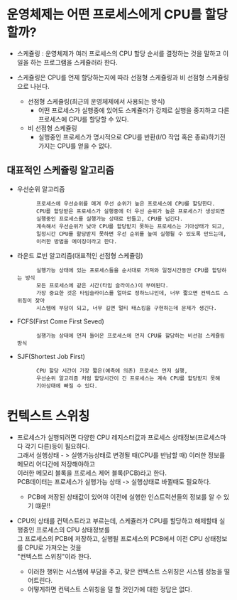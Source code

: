 # 운영체제는 어떤 프로세스에게 CPU를 할당할까?

- 스케쥴링 : 운영체제가 여러 프로세스의 CPU 할당 순서를 결정하는 것을 말하고 이 일을 하는 프로그램을 스케쥴러라 한다.

- 스케쥴링은 CPU를 언제 할당하는지에 따라 선점형 스케쥴링과 비 선점형 스케쥴링으로 나뉜다.
    - 선점형 스케쥴링(최근의 운영체제에서 사용되는 방식)
        - 어떤 프로세스가 실행중에 있어도 스케쥴러가 강제로 실행을 중지하고 다른 프로세스에 CPU를 할당할 수 있다.
    - 비 선점형 스케쥴링
        - 실행중인 프로세스가 명시적으로 CPU를 반환(I/O 작업 혹은 종료)하기전가지는 CPU를 얻을 수 없다.
        
## 대표적인 스케쥴링 알고리즘

- 우선순위 알고리즘


            프로세스에 우선순위를 매겨 우선 순위가 높은 프로세스에 CPU를 할당한다.
            CPU를 할당받은 프로세스가 실행중에 더 우선 순위가 높은 프로세스가 생성되면
            실행중인 프로세스를 실행가능 상태로 만들고, CPU를 넘긴다.
            계속해서 우선순위가 낮아 CPU를 할당받지 못하는 프로세스는 기아상태가 되고,
            일정시간 CPU를 할당받지 못하면 우선 순위를 높여 실행될 수 있도록 만드는데,
            이러한 방법을 에이징이라고 한다.
            
- 라운드 로빈 알고리즘(대표적인 선점형 스케쥴링)


            실행가능 상태에 있는 프로세스들을 순서대로 가져와 일정시간동안 CPU를 할당하는 방식
            모든 프로세스에 같은 시간(타임 슬라이스)이 부여된다.
            가장 중요한 것은 타임슬라이스를 얼마로 정하느냐인데, 너무 짧으면 컨텍스트 스위칭이 잦아
            시스템에 부담이 되고, 너무 길면 멀티 태스킹을 구현하는데 문제가 생긴다.
            
- FCFS(First Come First Seved)


            실행가능 상태에 먼저 들어온 프로세스에 먼저 CPU를 할당하는 비선점 스케쥴링 방식
            

- SJF(Shortest Job First)

            CPU 할당 시간이 가장 짧은(예측에 의존) 프로세스 먼저 실행,
            우선순위 알고리즘 처럼 할당시간이 긴 프로세스는 계속 CPU를 할당받지 못해
            기아상태에 빠질 수 있다.
            
            
            
# 컨텍스트 스위칭
- 프로세스가 실행되려면 다양한 CPU 레지스터값과 프로세스 상태정보(프로세스마다 각기 다른)등이 필요하다.<br>
그래서 실행상태 - > 실행가능상태로 변경될 때(CPU를 반납할 때) 이러한 정보를 메모리 어디간에 저장해야하고<br>
이러한 메모리 블록을 프로세스 제어 블록(PCB)라고 한다.<br>
PCB데이터는 프로세스가 실행가능 상태 -> 실행상태로 바뀔때도 필요하다.
    - PCB에 저장된 상태값이 있어야 이전에 실행한 인스트럭션들의 정보를 알 수 있기 떄문!!

- CPU의 상태를 컨텍스트라고 부르는데, 스케쥴러가 CPU를 할당하고 해제할때 실행중인 프로세스의 CPU 상태정보를<br>
그 프로세스의 PCB에 저장하고, 실행될 프로세스의 PCB에서 이전 CPU 상태정보를 CPU로 가져오는 것을<br>
"컨텍스트 스위칭"이라 한다.
    - 이러한 행위는 시스템에 부담을 주고, 잦은 컨텍스트 스위칭은 시스템 성능을 떨어트린다.
    - 어떻게하면 컨텍스트 스위칭을 덜 할 것인가에 대한 정답은 없다.
    
